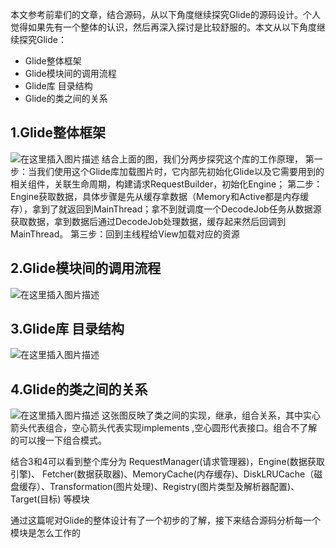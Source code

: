 ﻿
本文参考前辈们的文章，结合源码，从以下角度继续探究Glide的源码设计。个人觉得如果先有一个整体的认识，然后再深入探讨是比较舒服的。本文从以下角度继续探究Glide：

- Glide整体框架
- Glide模块间的调用流程
- Glide库 目录结构
- Glide的类之间的关系

## 1.Glide整体框架 ##
![在这里插入图片描述](https://img-blog.csdnimg.cn/20190605095246944.jpg?x-oss-process=image/watermark,type_ZmFuZ3poZW5naGVpdGk,shadow_10,text_aHR0cHM6Ly9ibG9nLmNzZG4ubmV0L3FxXzI2NjI4MzI5,size_16,color_FFFFFF,t_70)
结合上面的图，我们分两步探究这个库的工作原理，
第一步：当我们使用这个Glide库加载图片时，它内部先初始化Glide以及它需要用到的相关组件，关联生命周期，构建请求RequestBuilder，初始化Engine；
第二步：Engine获取数据，具体步骤是先从缓存拿数据（Memory和Active都是内存缓存），拿到了就返回到MainThread；拿不到就调度一个DecodeJob任务从数据源获取数据，拿到数据后通过DecodeJob处理数据，缓存起来然后回调到MainThread。
第三步：回到主线程给View加载对应的资源
## 2.Glide模块间的调用流程 ##
![在这里插入图片描述](https://img-blog.csdnimg.cn/20190605095558688.jpg?x-oss-process=image/watermark,type_ZmFuZ3poZW5naGVpdGk,shadow_10,text_aHR0cHM6Ly9ibG9nLmNzZG4ubmV0L3FxXzI2NjI4MzI5,size_16,color_FFFFFF,t_70)

## 3.Glide库 目录结构 ##
![在这里插入图片描述](https://img-blog.csdnimg.cn/20190605100636721.png?x-oss-process=image/watermark,type_ZmFuZ3poZW5naGVpdGk,shadow_10,text_aHR0cHM6Ly9ibG9nLmNzZG4ubmV0L3FxXzI2NjI4MzI5,size_16,color_FFFFFF,t_70)
## 4.Glide的类之间的关系 ##
![在这里插入图片描述](https://img-blog.csdnimg.cn/20190605095633873.png?x-oss-process=image/watermark,type_ZmFuZ3poZW5naGVpdGk,shadow_10,text_aHR0cHM6Ly9ibG9nLmNzZG4ubmV0L3FxXzI2NjI4MzI5,size_16,color_FFFFFF,t_70)
这张图反映了类之间的实现，继承，组合关系，其中实心箭头代表组合，空心箭头代表实现implements ,空心圆形代表接口。组合不了解的可以搜一下组合模式。

结合3和4可以看到整个库分为 RequestManager(请求管理器)，Engine(数据获取引擎)、 Fetcher(数据获取器)、MemoryCache(内存缓存)、DiskLRUCache（磁盘缓存）、Transformation(图片处理)、Registry(图片类型及解析器配置)、Target(目标) 等模块

通过这篇呢对Glide的整体设计有了一个初步的了解，接下来结合源码分析每一个模块是怎么工作的
